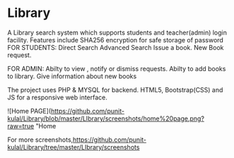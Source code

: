 # Library
A Library search system which supports students and teacher(admin) login facility.
Features include
SHA256 encryption for safe storage of password
FOR STUDENTS:
  Direct Search
  Advanced Search
  Issue a book.
  New Book request.
  
FOR ADMIN:
   Abilty to view , notify or dismiss requests.
  Abilty to add books to library.
  Give information about new books

The project uses PHP  & MYSQL for backend.
HTML5, Bootstrap(CSS) and JS for a responsive web interface.

![Home PAGE](https://github.com/punit-kulal/Library/blob/master/LIbrary/screenshots/home%20page.png?raw=true "Home

For more screenshots,https://github.com/punit-kulal/Library/tree/master/LIbrary/screenshots
